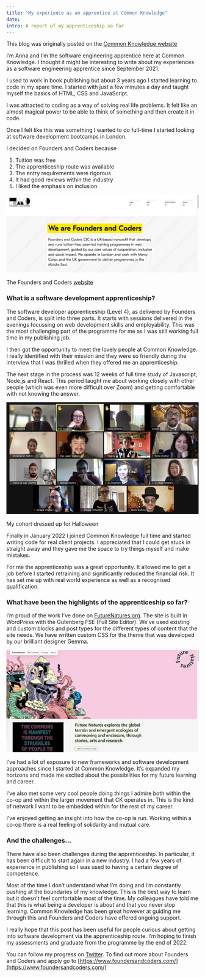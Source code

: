 ```yaml
---
title: "My experience as an apprentice at Common Knowledge"
date:
intro: A report of my apprenticeship so far
---
```


This blog was originally posted on the [Common Knowledge website](https://commonknowledge.coop/writing/common-knowledge-apprenticeship)

I’m Anna and I’m the software engineering apprentice here at Common Knowledge. I thought it might be interesting to write about my experiences as a software engineering apprentice since September 2021.

I used to work in book publishing but about 3 years ago I started learning to code in my spare time. I started with just a few minutes a day and taught myself the basics of HTML, CSS and JavaScript.

I was attracted to coding as a way of solving real life problems. It felt like an almost magical power to be able to think of something and then create it in code.

Once I felt like this was something I wanted to do full-time I started looking at software development bootcamps in London.

I decided on Founders and Coders because

1. Tuition was free
2. The apprenticeship route was available
3. The entry requirements were rigorous
4. It had good reviews within the industry
5. I liked the emphasis on inclusion

![An image displaying the Founders and Coders website](./FAC.png)

The Founders and Coders [website](https://www.foundersandcoders.com/)

### What is a software development apprenticeship?

The software developer apprenticeship (Level 4), as delivered by Founders and Coders, is split into three parts. It starts with sessions delivered in the evenings focussing on web development skills and employability. This was the most challenging part of the programme for me as I was still working full time in my publishing job.

I then got the opportunity to meet the lovely people at Common Knowledge. I really identified with their mission and they were so friendly during the interview that I was thrilled when they offered me an apprenticeship.

The next stage in the process was 12 weeks of full time study of Javascript, Node.js and React. This period taught me about working closely with other people (which was even more difficult over Zoom) and getting comfortable with not knowing the answer.

![A Zoom screen showing a number of people dressed in Halloween costumes](./cohort.png)

My cohort dressed up for Halloween

Finally in January 2022 I joined Common Knowledge full time and started writing code for real client projects. I appreciated that I could get stuck in straight away and they gave me the space to try things myself and make mistakes.

For me the apprenticeship was a great opportunity. It allowed me to get a job before I started retraining and significantly reduced the financial risk. It has set me up with real world experience as well as a recognised qualification.

### What have been the highlights of the apprenticeship so far?

I’m proud of the work I’ve done on [FutureNatures.org](http://futurenatures.org/). The site is built in WordPress with the Gutenberg FSE (Full Site Editor). We’ve used existing and custom blocks and post types for the different types of content that the site needs. We have written custom CSS for the theme that was developed by our brilliant designer Gemma.

![An image displaying the homepage of FutureNatures.org](./FutureNatures.png)

I’ve had a lot of exposure to new frameworks and software development approaches since I started at Common Knowledge. It’s expanded my horizons and made me excited about the possibilities for my future learning and career.

I’ve also met some very cool people doing things I admire both within the co-op and within the larger movement that CK operates in. This is the kind of network I want to be embedded within for the rest of my career.

I’ve enjoyed getting an insight into how the co-op is run. Working within a co-op there is a real feeling of solidarity and mutual care.

### And the challenges…

There have also been challenges during the apprenticeship. In particular, it has been difficult to start again in a new industry. I had a few years of experience in publishing so I was used to having a certain degree of competence.

Most of the time I don’t understand what I’m doing and I’m constantly pushing at the boundaries of my knowledge. This is the best way to learn but it doesn’t feel comfortable most of the time. My colleagues have told me that this is what being a developer is about and that you never stop learning. Common Knowledge has been great however at guiding me through this and Founders and Coders have offered ongoing support.

I really hope that this post has been useful for people curious about getting into software development via the apprenticeship route. I’m hoping to finish my assessments and graduate from the programme by the end of 2022.

You can follow my progress on [Twitter](https://twitter.com/AnnaThereseCu). To find out more about Founders and Coders and apply go to [https://www.foundersandcoders.com/](https://www.foundersandcoders.com/)
